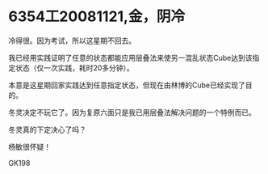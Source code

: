 # 6354工20081121,金，阴冷

冷得很。因为考试，所以这星期不回去。

我已经用实践证明了任意的状态都能应用层叠法来使另一混乱状态Cube达到该指定状态（仅一次实践，耗时20多分钟）。

本意是这星期回家实践达到任意指定状态，但现在由林博的Cube已经实现了目的。

冬灵决定不玩它了。因为复原六面只是我已用层叠法解决问题的一个特例而已。

冬灵真的下定决心了吗？

杨敏很怀疑！

GK198
